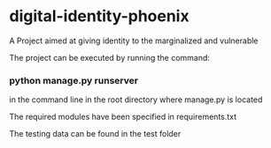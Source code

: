 # digital-identity-phoenix
A Project aimed at giving identity to the marginalized and vulnerable

The project can be executed by running the command:
### python manage.py runserver 

in the command line in the root directory where manage.py is located

The required modules have been specified in requirements.txt

The testing data can be found in the test folder
